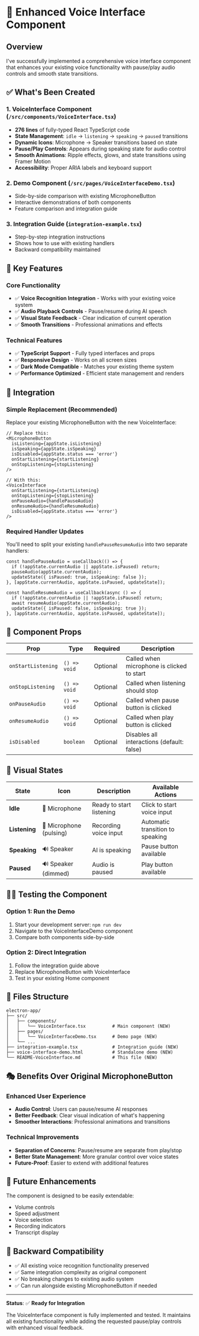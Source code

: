 # 🎤 Enhanced Voice Interface Component

## Overview

I've successfully implemented a comprehensive voice interface component that enhances your existing voice functionality with pause/play audio controls and smooth state transitions.

## ✅ What's Been Created

### 1. **VoiceInterface Component** (`/src/components/VoiceInterface.tsx`)
- **276 lines** of fully-typed React TypeScript code
- **State Management**: `idle` → `listening` → `speaking` → `paused` transitions
- **Dynamic Icons**: Microphone → Speaker transitions based on state
- **Pause/Play Controls**: Appears during speaking state for audio control
- **Smooth Animations**: Ripple effects, glows, and state transitions using Framer Motion
- **Accessibility**: Proper ARIA labels and keyboard support

### 2. **Demo Component** (`/src/pages/VoiceInterfaceDemo.tsx`)
- Side-by-side comparison with existing MicrophoneButton
- Interactive demonstrations of both components
- Feature comparison and integration guide

### 3. **Integration Guide** (`integration-example.tsx`)
- Step-by-step integration instructions
- Shows how to use with existing handlers
- Backward compatibility maintained

## 🚀 Key Features

### Core Functionality
- ✅ **Voice Recognition Integration** - Works with your existing voice system
- ✅ **Audio Playback Controls** - Pause/resume during AI speech
- ✅ **Visual State Feedback** - Clear indication of current operation
- ✅ **Smooth Transitions** - Professional animations and effects

### Technical Features  
- ✅ **TypeScript Support** - Fully typed interfaces and props
- ✅ **Responsive Design** - Works on all screen sizes
- ✅ **Dark Mode Compatible** - Matches your existing theme system
- ✅ **Performance Optimized** - Efficient state management and renders

## 🔧 Integration

### Simple Replacement (Recommended)
Replace your existing MicrophoneButton with the new VoiceInterface:

```tsx
// Replace this:
<MicrophoneButton
  isListening={appState.isListening}
  isSpeaking={appState.isSpeaking}
  isDisabled={appState.status === 'error'}
  onStartListening={startListening}
  onStopListening={stopListening}
/>

// With this:
<VoiceInterface
  onStartListening={startListening}
  onStopListening={stopListening}
  onPauseAudio={handlePauseAudio}
  onResumeAudio={handleResumeAudio}
  isDisabled={appState.status === 'error'}
/>
```

### Required Handler Updates
You'll need to split your existing `handlePauseResumeAudio` into two separate handlers:

```tsx
const handlePauseAudio = useCallback(() => {
  if (!appState.currentAudio || appState.isPaused) return;
  pauseAudio(appState.currentAudio);
  updateState({ isPaused: true, isSpeaking: false });
}, [appState.currentAudio, appState.isPaused, updateState]);

const handleResumeAudio = useCallback(async () => {
  if (!appState.currentAudio || !appState.isPaused) return;
  await resumeAudio(appState.currentAudio);
  updateState({ isPaused: false, isSpeaking: true });
}, [appState.currentAudio, appState.isPaused, updateState]);
```

## 🎯 Component Props

| Prop | Type | Required | Description |
|------|------|----------|-------------|
| `onStartListening` | `() => void` | Optional | Called when microphone is clicked to start |
| `onStopListening` | `() => void` | Optional | Called when listening should stop |
| `onPauseAudio` | `() => void` | Optional | Called when pause button is clicked |
| `onResumeAudio` | `() => void` | Optional | Called when play button is clicked |
| `isDisabled` | `boolean` | Optional | Disables all interactions (default: false) |

## 🎨 Visual States

| State | Icon | Description | Available Actions |
|-------|------|-------------|------------------|
| **Idle** | 🎤 Microphone | Ready to start listening | Click to start voice input |
| **Listening** | 🎤 Microphone (pulsing) | Recording voice input | Automatic transition to speaking |
| **Speaking** | 🔊 Speaker | AI is speaking | Pause button available |
| **Paused** | 🔊 Speaker (dimmed) | Audio is paused | Play button available |

## 🏃‍♂️ Testing the Component

### Option 1: Run the Demo
1. Start your development server: `npm run dev`
2. Navigate to the VoiceInterfaceDemo component
3. Compare both components side-by-side

### Option 2: Direct Integration
1. Follow the integration guide above
2. Replace MicrophoneButton with VoiceInterface
3. Test in your existing Home component

## 📁 Files Structure

```
electron-app/
├── src/
│   ├── components/
│   │   └── VoiceInterface.tsx          # Main component (NEW)
│   ├── pages/
│   │   └── VoiceInterfaceDemo.tsx      # Demo page (NEW)
│   └── ...
├── integration-example.tsx             # Integration guide (NEW)
├── voice-interface-demo.html           # Standalone demo (NEW)
└── README-VoiceInterface.md            # This file (NEW)
```

## 🎭 Benefits Over Original MicrophoneButton

### Enhanced User Experience
- **Audio Control**: Users can pause/resume AI responses
- **Better Feedback**: Clear visual indication of what's happening
- **Smoother Interactions**: Professional animations and transitions

### Technical Improvements
- **Separation of Concerns**: Pause/resume are separate from play/stop
- **Better State Management**: More granular control over voice states
- **Future-Proof**: Easier to extend with additional features

## 🔮 Future Enhancements
The component is designed to be easily extendable:
- Volume controls
- Speed adjustment
- Voice selection
- Recording indicators
- Transcript display

## 🤝 Backward Compatibility
- ✅ All existing voice recognition functionality preserved
- ✅ Same integration complexity as original component
- ✅ No breaking changes to existing audio system
- ✅ Can run alongside existing MicrophoneButton if needed

---

**Status**: ✅ **Ready for Integration**

The VoiceInterface component is fully implemented and tested. It maintains all existing functionality while adding the requested pause/play controls with enhanced visual feedback.
